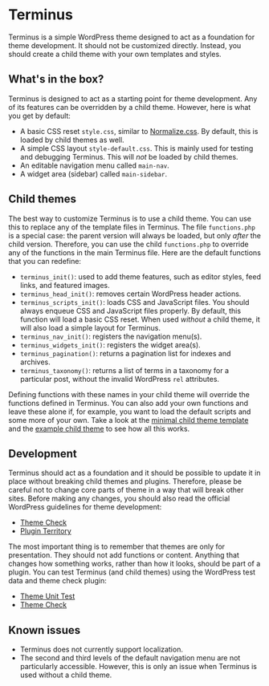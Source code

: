 # Terminus #

Terminus is a simple WordPress theme designed to act as a foundation for theme development. It should not be customized directly. Instead, you should create a child theme with your own templates and styles.

## What's in the box? ##

Terminus is designed to act as a starting point for theme development. Any of its features can be overridden by a child theme. However, here is what you get by default:

*   A basic CSS reset `style.css`, similar to [Normalize.css](http://necolas.github.io/normalize.css/). By default, this is loaded by child themes as well.
*   A simple CSS layout `style-default.css`. This is mainly used for testing and debugging Terminus. This will _not_ be loaded by child themes.
*   An editable navigation menu called `main-nav`.
*   A widget area (sidebar) called `main-sidebar`.

## Child themes ##

The best way to customize Terminus is to use a child theme. You can use this to replace any of the template files in Terminus. The file `functions.php` is a special case: the parent version will always be loaded, but only _after_ the child version. Therefore, you can use the child `functions.php` to override any of the functions in the main Terminus file. Here are the default functions that you can redefine:

*   `terminus_init()`: used to add theme features, such as editor styles, feed links, and featured images.
*   `terminus_head_init()`: removes certain WordPress header actions.
*   `terminus_scripts_init()`: loads CSS and JavaScript files. You should always enqueue CSS and JavaScript files properly. By default, this function will load a basic CSS reset. When used _without_ a child theme, it will also load a simple layout for Terminus.
*   `terminus_nav_init()`: registers the navigation menu(s).
*   `terminus_widgets_init()`: registers the widget area(s).
*   `terminus_pagination()`: returns a pagination list for indexes and archives.
*   `terminus_taxonomy()`: returns a list of terms in a taxonomy for a particular post, without the invalid WordPress `rel` attributes.

Defining functions with these names in your child theme will override the functions defined in Terminus. You can also add your own functions and leave these alone if, for example, you want to load the default scripts and some more of your own. Take a look at the [minimal child theme template](https://github.com/castlegateit/terminus-child-template) and the [example child theme](https://github.com/castlegateit/terminus-child-example) to see how all this works.

## Development ##

Terminus should act as a foundation and it should be possible to update it in place without breaking child themes and plugins. Therefore, please be careful not to change core parts of theme in a way that will break other sites. Before making any changes, you should also read the official WordPress guidelines for theme development:

*   [Theme Check](http://make.wordpress.org/themes/guidelines/guidelines-theme-check/)
*   [Plugin Territory](http://make.wordpress.org/themes/guidelines/guidelines-plugin-territory/)

The most important thing is to remember that themes are only for presentation. They should not add functions or content. Anything that changes how something works, rather than how it looks, should be part of a plugin. You can test Terminus (and child themes) using the WordPress test data and theme check plugin:

*   [Theme Unit Test](http://codex.wordpress.org/Theme_Unit_Test)
*   [Theme Check](http://wordpress.org/plugins/theme-check/)

## Known issues ##

*   Terminus does not currently support localization.
*   The second and third levels of the default navigation menu are not particularly accessible. However, this is only an issue when Terminus is used without a child theme.
